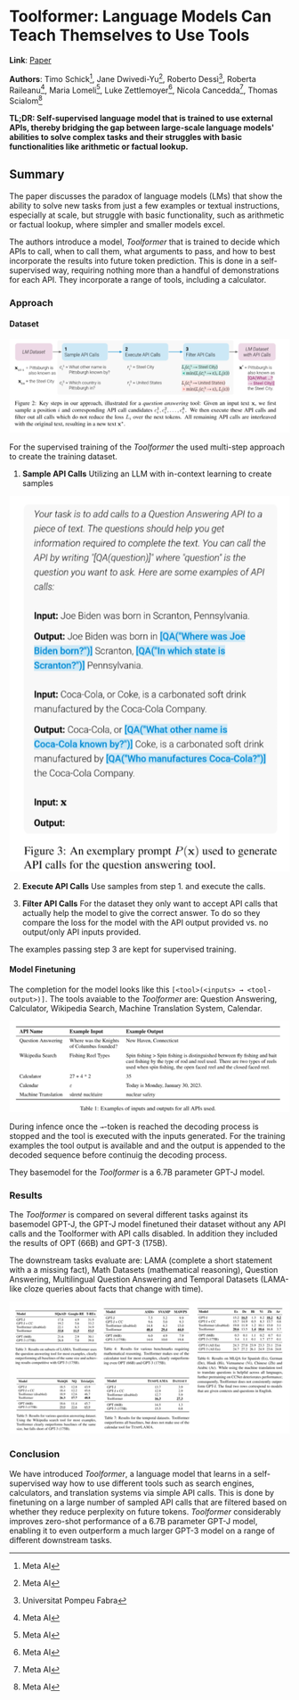 # Toolformer: Language Models Can Teach Themselves to Use Tools

**Link**: [Paper](https://arxiv.org/abs/2302.04761)

**Authors**: Timo Schick[^1], Jane Dwivedi-Yu[^1], Roberto Dessì[^2], Roberta Raileanu[^1], Maria Lomeli[^1], Luke Zettlemoyer[^1], Nicola Cancedda[^1], Thomas Scialom[^1]

[^1]: Meta AI
[^2]: Universitat Pompeu Fabra

**TL;DR: Self-supervised language model that is trained to use external APIs, thereby bridging the gap between large-scale language models' abilities to solve complex tasks and their struggles with basic functionalities like arithmetic or factual lookup.**

## Summary

The paper discusses the paradox of language models (LMs) that show the ability to solve new tasks from just a few examples or textual instructions, especially at scale, but struggle with basic functionality, such as arithmetic or factual lookup, where simpler and smaller models excel.

The authors introduce a model, *Toolformer* that is trained to decide which APIs to call, when to call them, what arguments to pass, and how to best incorporate the results into future token prediction. This is done in a self-supervised way, requiring nothing more than a handful of demonstrations for each API. They incorporate a range of tools, including a calculator.

### Approach

#### Dataset

![Dataset Creation](./images/dataset_creation.png)

For the supervised training of the *Toolformer* the used multi-step approach to create the training dataset. 

1. **Sample API Calls**
  Utilizing an LLM with in-context learning to create samples

![Dataset Creation](./images/prompt_example.png)

2. **Execute API Calls**
  Use samples from step 1. and execute the calls.

3. **Filter API Calls**
  For the dataset they only want to accept  API calls that actually help the model to give the correct answer. To do so they compare the loss for the model with the API output provided vs. no output/only API inputs provided.

The examples passing step 3 are kept for supervised training.
  
#### Model Finetuning

The completion for the model looks like this `[<tool>(<inputs> → <tool-output>)]`. The tools avaiable to the *Toolformer* are: Question Answering, Calculator, Wikipedia Search, Machine Translation System, Calendar.

![Tool Examples](./images/tool_examples.png)

During infence once the `→`-token is reached the decoding process is stopped and the tool is executed with the inputs generated.
For the training examples the tool output is available and and the output is appended to the decoded sequence before continuig the decoding process.

They basemodel for the *Toolformer* is a 6.7B parameter GPT-J model.

### Results

The *Toolformer* is compared on several different tasks against its basemodel GPT-J, the GPT-J model finetuned their dataset without any API calls and the Toolformer with API calls disabled. In addition they included the results of OPT (66B) and GPT-3 (175B).

The downstream tasks evaluate are: LAMA (complete a short statement with a a missing fact), Math Datasets (mathematical reasoning), Question Answering, Multilingual Question Answering and Temporal Datasets (LAMA-like cloze queries about facts that change with time).

![Results](./images/results.png)

### Conclusion

We have introduced *Toolformer*, a language model that learns in a self-supervised way how to use different tools such as search engines, calculators, and translation systems via simple API calls. This is done by finetuning on a large number of sampled API calls that are filtered based on whether they reduce perplexity on future tokens. *Toolformer* considerably improves zero-shot performance of a 6.7B parameter GPT-J model, enabling it to even outperform a much larger GPT-3 model on a range of different downstream tasks.
